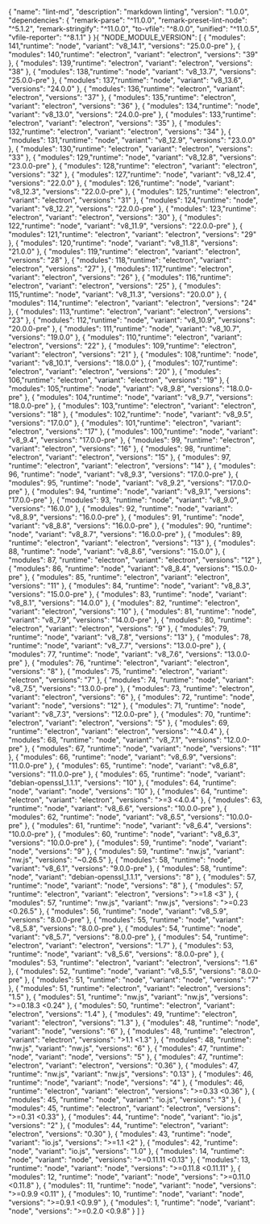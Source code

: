 {
  "name": "lint-md",
  "description": "markdown linting",
  "version": "1.0.0",
  "dependencies": {
    "remark-parse": "^11.0.0",
    "remark-preset-lint-node": "^5.1.2",
    "remark-stringify": "^11.0.0",
    "to-vfile": "^8.0.0",
    "unified": "^11.0.5",
    "vfile-reporter": "^8.1.1"
  }
}{
  "NODE_MODULE_VERSION": [
    { "modules": 141,"runtime": "node",     "variant": "v8_14.1",              "versions": "25.0.0-pre" },
    { "modules": 140,"runtime": "electron", "variant": "electron",             "versions": "39" },
    { "modules": 139,"runtime": "electron", "variant": "electron",             "versions": "38" },
    { "modules": 138,"runtime": "node",     "variant": "v8_13.7",              "versions": "25.0.0-pre" },
    { "modules": 137,"runtime": "node",     "variant": "v8_13.6",              "versions": "24.0.0" },
    { "modules": 136,"runtime": "electron", "variant": "electron",             "versions": "37" },
    { "modules": 135,"runtime": "electron", "variant": "electron",             "versions": "36" },
    { "modules": 134,"runtime": "node",     "variant": "v8_13.0",              "versions": "24.0.0-pre" },
    { "modules": 133,"runtime": "electron", "variant": "electron",             "versions": "35" },
    { "modules": 132,"runtime": "electron", "variant": "electron",             "versions": "34" },
    { "modules": 131,"runtime": "node",     "variant": "v8_12.9",              "versions": "23.0.0" },
    { "modules": 130,"runtime": "electron", "variant": "electron",             "versions": "33" },
    { "modules": 129,"runtime": "node",     "variant": "v8_12.8",              "versions": "23.0.0-pre" },
    { "modules": 128,"runtime": "electron", "variant": "electron",             "versions": "32" },
    { "modules": 127,"runtime": "node",     "variant": "v8_12.4",              "versions": "22.0.0" },
    { "modules": 126,"runtime": "node",     "variant": "v8_12.3",              "versions": "22.0.0-pre" },
    { "modules": 125,"runtime": "electron", "variant": "electron",             "versions": "31" },
    { "modules": 124,"runtime": "node",     "variant": "v8_12.2",              "versions": "22.0.0-pre" },
    { "modules": 123,"runtime": "electron", "variant": "electron",             "versions": "30" },
    { "modules": 122,"runtime": "node",     "variant": "v8_11.9",              "versions": "22.0.0-pre" },
    { "modules": 121,"runtime": "electron", "variant": "electron",             "versions": "29" },
    { "modules": 120,"runtime": "node",     "variant": "v8_11.8",              "versions": "21.0.0" },
    { "modules": 119,"runtime": "electron", "variant": "electron",             "versions": "28" },
    { "modules": 118,"runtime": "electron", "variant": "electron",             "versions": "27" },
    { "modules": 117,"runtime": "electron", "variant": "electron",             "versions": "26" },
    { "modules": 116,"runtime": "electron", "variant": "electron",             "versions": "25" },
    { "modules": 115,"runtime": "node",     "variant": "v8_11.3",              "versions": "20.0.0" },
    { "modules": 114,"runtime": "electron", "variant": "electron",             "versions": "24" },
    { "modules": 113,"runtime": "electron", "variant": "electron",             "versions": "23" },
    { "modules": 112,"runtime": "node",     "variant": "v8_10.9",              "versions": "20.0.0-pre" },
    { "modules": 111,"runtime": "node",     "variant": "v8_10.7",              "versions": "19.0.0" },
    { "modules": 110,"runtime": "electron", "variant": "electron",             "versions": "22" },
    { "modules": 109,"runtime": "electron", "variant": "electron",             "versions": "21" },
    { "modules": 108,"runtime": "node",     "variant": "v8_10.1",              "versions": "18.0.0" },
    { "modules": 107,"runtime": "electron", "variant": "electron",             "versions": "20" },
    { "modules": 106,"runtime": "electron", "variant": "electron",             "versions": "19" },
    { "modules": 105,"runtime": "node",     "variant": "v8_9.8",               "versions": "18.0.0-pre" },
    { "modules": 104,"runtime": "node",     "variant": "v8_9.7",               "versions": "18.0.0-pre" },
    { "modules": 103,"runtime": "electron", "variant": "electron",             "versions": "18" },
    { "modules": 102,"runtime": "node",     "variant": "v8_9.5",               "versions": "17.0.0" },
    { "modules": 101,"runtime": "electron", "variant": "electron",             "versions": "17" },
    { "modules": 100,"runtime": "node",     "variant": "v8_9.4",               "versions": "17.0.0-pre" },
    { "modules": 99, "runtime": "electron", "variant": "electron",             "versions": "16" },
    { "modules": 98, "runtime": "electron", "variant": "electron",             "versions": "15" },
    { "modules": 97, "runtime": "electron", "variant": "electron",             "versions": "14" },
    { "modules": 96, "runtime": "node",     "variant": "v8_9.3",               "versions": "17.0.0-pre" },
    { "modules": 95, "runtime": "node",     "variant": "v8_9.2",               "versions": "17.0.0-pre" },
    { "modules": 94, "runtime": "node",     "variant": "v8_9.1",               "versions": "17.0.0-pre" },
    { "modules": 93, "runtime": "node",     "variant": "v8_9.0",               "versions": "16.0.0" },
    { "modules": 92, "runtime": "node",     "variant": "v8_8.9",               "versions": "16.0.0-pre" },
    { "modules": 91, "runtime": "node",     "variant": "v8_8.8",               "versions": "16.0.0-pre" },
    { "modules": 90, "runtime": "node",     "variant": "v8_8.7",               "versions": "16.0.0-pre" },
    { "modules": 89, "runtime": "electron", "variant": "electron",             "versions": "13" },
    { "modules": 88, "runtime": "node",     "variant": "v8_8.6",               "versions": "15.0.0" },
    { "modules": 87, "runtime": "electron", "variant": "electron",             "versions": "12" },
    { "modules": 86, "runtime": "node",     "variant": "v8_8.4",               "versions": "15.0.0-pre" },
    { "modules": 85, "runtime": "electron", "variant": "electron",             "versions": "11" },
    { "modules": 84, "runtime": "node",     "variant": "v8_8.3",               "versions": "15.0.0-pre" },
    { "modules": 83, "runtime": "node",     "variant": "v8_8.1",               "versions": "14.0.0" },
    { "modules": 82, "runtime": "electron", "variant": "electron",             "versions": "10" },
    { "modules": 81, "runtime": "node",     "variant": "v8_7.9",               "versions": "14.0.0-pre" },
    { "modules": 80, "runtime": "electron", "variant": "electron",             "versions": "9" },
    { "modules": 79, "runtime": "node",     "variant": "v8_7.8",               "versions": "13" },
    { "modules": 78, "runtime": "node",     "variant": "v8_7.7",               "versions": "13.0.0-pre" },
    { "modules": 77, "runtime": "node",     "variant": "v8_7.6",               "versions": "13.0.0-pre" },
    { "modules": 76, "runtime": "electron", "variant": "electron",             "versions": "8" },
    { "modules": 75, "runtime": "electron", "variant": "electron",             "versions": "7" },
    { "modules": 74, "runtime": "node",     "variant": "v8_7.5",               "versions": "13.0.0-pre" },
    { "modules": 73, "runtime": "electron", "variant": "electron",             "versions": "6" },
    { "modules": 72, "runtime": "node",     "variant": "node",                 "versions": "12" },
    { "modules": 71, "runtime": "node",     "variant": "v8_7.3",               "versions": "12.0.0-pre" },
    { "modules": 70, "runtime": "electron", "variant": "electron",             "versions": "5" },
    { "modules": 69, "runtime": "electron", "variant": "electron",             "versions": "^4.0.4" },
    { "modules": 68, "runtime": "node",     "variant": "v8_7.1",               "versions": "12.0.0-pre" },
    { "modules": 67, "runtime": "node",     "variant": "node",                 "versions": "11" },
    { "modules": 66, "runtime": "node",     "variant": "v8_6.9",               "versions": "11.0.0-pre" },
    { "modules": 65, "runtime": "node",     "variant": "v8_6.8",               "versions": "11.0.0-pre" },
    { "modules": 65, "runtime": "node",     "variant": "debian-openssl_1.1.1", "versions": "10" },
    { "modules": 64, "runtime": "node",     "variant": "node",                 "versions": "10" },
    { "modules": 64, "runtime": "electron", "variant": "electron",             "versions": ">=3 <4.0.4" },
    { "modules": 63, "runtime": "node",     "variant": "v8_6.6",               "versions": "10.0.0-pre" },
    { "modules": 62, "runtime": "node",     "variant": "v8_6.5",               "versions": "10.0.0-pre" },
    { "modules": 61, "runtime": "node",     "variant": "v8_6.4",               "versions": "10.0.0-pre" },
    { "modules": 60, "runtime": "node",     "variant": "v8_6.3",               "versions": "10.0.0-pre" },
    { "modules": 59, "runtime": "node",     "variant": "node",                 "versions": "9" },
    { "modules": 59, "runtime": "nw.js",    "variant": "nw.js",                "versions": "~0.26.5" },
    { "modules": 58, "runtime": "node",     "variant": "v8_6.1",               "versions": "9.0.0-pre" },
    { "modules": 58, "runtime": "node",     "variant": "debian-openssl_1.1.1", "versions": "8" },
    { "modules": 57, "runtime": "node",     "variant": "node",                 "versions": "8" },
    { "modules": 57, "runtime": "electron", "variant": "electron",             "versions": ">=1.8 <3" },
    { "modules": 57, "runtime": "nw.js",    "variant": "nw.js",                "versions": ">=0.23 <0.26.5" },
    { "modules": 56, "runtime": "node",     "variant": "v8_5.9",               "versions": "8.0.0-pre" },
    { "modules": 55, "runtime": "node",     "variant": "v8_5.8",               "versions": "8.0.0-pre" },
    { "modules": 54, "runtime": "node",     "variant": "v8_5.7",               "versions": "8.0.0-pre" },
    { "modules": 54, "runtime": "electron", "variant": "electron",             "versions": "1.7" },
    { "modules": 53, "runtime": "node",     "variant": "v8_5.6",               "versions": "8.0.0-pre" },
    { "modules": 53, "runtime": "electron", "variant": "electron",             "versions": "1.6" },
    { "modules": 52, "runtime": "node",     "variant": "v8_5.5",               "versions": "8.0.0-pre" },
    { "modules": 51, "runtime": "node",     "variant": "node",                 "versions": "7" },
    { "modules": 51, "runtime": "electron", "variant": "electron",             "versions": "1.5" },
    { "modules": 51, "runtime": "nw.js",    "variant": "nw.js",                "versions": ">=0.18.3 <0.24" },
    { "modules": 50, "runtime": "electron", "variant": "electron",             "versions": "1.4" },
    { "modules": 49, "runtime": "electron", "variant": "electron",             "versions": "1.3" },
    { "modules": 48, "runtime": "node",     "variant": "node",                 "versions": "6" },
    { "modules": 48, "runtime": "electron", "variant": "electron",             "versions": ">1.1 <1.3" },
    { "modules": 48, "runtime": "nw.js",    "variant": "nw.js",                "versions": "6" },
    { "modules": 47, "runtime": "node",     "variant": "node",                 "versions": "5" },
    { "modules": 47, "runtime": "electron", "variant": "electron",             "versions": "0.36" },
    { "modules": 47, "runtime": "nw.js",    "variant": "nw.js",                "versions": "0.13" },
    { "modules": 46, "runtime": "node",     "variant": "node",                 "versions": "4" },
    { "modules": 46, "runtime": "electron", "variant": "electron",             "versions": ">=0.33 <0.36" },
    { "modules": 45, "runtime": "node",     "variant": "io.js",                "versions": "3" },
    { "modules": 45, "runtime": "electron", "variant": "electron",             "versions": ">=0.31 <0.33" },
    { "modules": 44, "runtime": "node",     "variant": "io.js",                "versions": "2" },
    { "modules": 44, "runtime": "electron", "variant": "electron",             "versions": "0.30" },
    { "modules": 43, "runtime": "node",     "variant": "io.js",                "versions": ">=1.1 <2" },
    { "modules": 42, "runtime": "node",     "variant": "io.js",                "versions": "1.0" },
    { "modules": 14, "runtime": "node",     "variant": "node",                 "versions": ">=0.11.11 <0.13" },
    { "modules": 13, "runtime": "node",     "variant": "node",                 "versions": ">=0.11.8 <0.11.11" },
    { "modules": 12, "runtime": "node",     "variant": "node",                 "versions": ">=0.11.0 <0.11.8" },
    { "modules": 11, "runtime": "node",     "variant": "node",                 "versions": ">=0.9.9 <0.11" },
    { "modules": 10, "runtime": "node",     "variant": "node",                 "versions": ">=0.9.1 <0.9.9" },
    { "modules": 1,  "runtime": "node",     "variant": "node",                 "versions": ">=0.2.0 <0.9.8" }
  ]
}